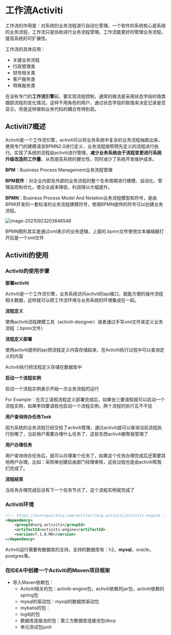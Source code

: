 # 工作流Activiti


工作流的作用是：对系统的业务流程进行自动化管理。一个软件的系统核心是系统的业务流程，工作流只是协助进行业务流程管理。工作流能更好的管理业务流程，提高系统的可扩展性。

工作流的具体应用：

* 关键业务流程
* 行政管理类
* 财务相关类
* 客户服务类
* 特殊服务类 

在没有专门的**工作流引擎**前，要实现流程控制，通常的做法是采用状态字段的值类跟踪流程的变化情况。这样不用角色的用户，通过状态字段的取值来决定记录是否显示。但是这样做和业务代码的耦合性特别高。

## Activiti7概述

Activiti是一个工作流引擎，activiti可以将业务系统中复杂的业务流程抽取出来，使用专门的建模语言BPMN2.0进行定义，业务流程按照预先定义的流程进行执行。实现了系统的流程由activiti进行管理，**减少业务系统由于流程变更进行系统升级改造的工作量**，从而提高系统的健壮性，同时减少了系统开发维护成本。

**BPM**：Business Process Management业务流程管理

**BPM软件**：对企业内部及外部的业务流程的整个生命周期进行建模、自动化、管理监控和优化，使企业成本降低，利润得以大幅提升。

**BPMN**：Business Process Model And Notation业务流程模型和符号，是由BPMI开发的一套标准的业务流程建模符号，使用BPMN提供的符号可以创建业务流程。

![image-20210923203846548](https://jack-blog-img.obs.cn-north-4.myhuaweicloud.com/github-page/imgimage-20210923203846548.png)

BPMN图形其实是通过xml表示的业务逻辑，上面的.bpmn文件使用文本编辑器打开后是一个xml文件

## Activiti的使用

### Activiti的使用步骤

**部署activiti**

Activiti是一个工作流引擎，业务系统访问activit的api接口，就能方便的操作流程相关数据，这样就可以把工作流环境与业务系统的环境集成在一起。

**流程定义**

使用activiti流程建模工具（activiti-designer）或者通过手写xml文件来定义业务流程（.bpmn文件）

**流程定义部署**

使用activiti提供的api把流程定义内容存储起来，在Activiti执行过程中可以查询定义的内容

Activiti执行把流程定义存储在数据库中

**启动一个流程实例**

启动一个流程实例表示开始一次业务流程的运行

For Example：在员工请假流程定义部署完成后，如果张三要请假就可以启动一个流程实例，如果李四要请假也启动一个流程实例，两个流程的执行互不干扰

**用户查询待办任务Task**

因为系统的业务流程已经交给了activiti管理，通过activiti就可以查询当前流程执行到哪了，当前用户需要办理什么任务了，这些东西activiti都帮我管理了

**用户办理任务**

用户查询待办任务后，就可以办理某个任务了，如果这个任务办理完成后还需要其他用户办理，比如：采购单创建后由部门经理审核，这些过程也是由activiti帮我们完成了。

**流程结束**

当任务办理完成后没有下一个任务节点了，这个流程实例就完成了

### Activiti环境

```xml
<!-- https://mvnrepository.com/artifact/org.activiti/activiti-engine -->
<dependency>
    <groupId>org.activiti</groupId>
    <artifactId>activiti-engine</artifactId>
    <version>7.1.0.M6</version>
</dependency>
```

Activiti运行需要有数据库的支持，支持的数据库有：h2，**mysql**，oracle，postgres等。

### 在IDEA中创建一个Activiti的Maven项目框架

* 导入Maven依赖包：
  * Activiti相关的包：activiti-engine包，activiti依赖的jar包，activiti依赖的spring包
  * mysql的驱动包：mysql的数据库驱动包
  * mybatis的包：
  * log4j的包
  * 数据库连接池的包：第三方数据库连接池包dbcp
  * 单元测试包junit   

